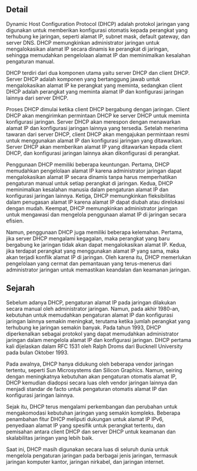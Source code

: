 ## Detail

Dynamic Host Configuration Protocol (DHCP) adalah protokol jaringan yang digunakan untuk memberikan konfigurasi otomatis kepada perangkat yang terhubung ke jaringan, seperti alamat IP, subnet mask, default gateway, dan server DNS. DHCP memungkinkan administrator jaringan untuk mengalokasikan alamat IP secara dinamis ke perangkat di jaringan, sehingga memudahkan pengelolaan alamat IP dan meminimalkan kesalahan pengaturan manual.

DHCP terdiri dari dua komponen utama yaitu server DHCP dan client DHCP. Server DHCP adalah komponen yang bertanggung jawab untuk mengalokasikan alamat IP ke perangkat yang meminta, sedangkan client DHCP adalah perangkat yang meminta alamat IP dan konfigurasi jaringan lainnya dari server DHCP.

Proses DHCP dimulai ketika client DHCP bergabung dengan jaringan. Client DHCP akan mengirimkan permintaan DHCP ke server DHCP untuk meminta konfigurasi jaringan. Server DHCP akan merespon dengan menawarkan alamat IP dan konfigurasi jaringan lainnya yang tersedia. Setelah menerima tawaran dari server DHCP, client DHCP akan mengajukan permintaan resmi untuk menggunakan alamat IP dan konfigurasi jaringan yang ditawarkan. Server DHCP akan memberikan alamat IP yang ditawarkan kepada client DHCP, dan konfigurasi jaringan lainnya akan dikonfigurasi di perangkat.

Penggunaan DHCP memiliki beberapa keuntungan. Pertama, DHCP memudahkan pengelolaan alamat IP karena administrator jaringan dapat mengalokasikan alamat IP secara dinamis tanpa harus memperhatikan pengaturan manual untuk setiap perangkat di jaringan. Kedua, DHCP meminimalkan kesalahan manusia dalam pengaturan alamat IP dan konfigurasi jaringan lainnya. Ketiga, DHCP memungkinkan fleksibilitas dalam penugasan alamat IP karena alamat IP dapat diubah atau direlokasi dengan mudah. Keempat, DHCP memungkinkan administrator jaringan untuk mengawasi dan mengelola penggunaan alamat IP di jaringan secara efisien.

Namun, penggunaan DHCP juga memiliki beberapa kelemahan. Pertama, jika server DHCP mengalami kegagalan, maka perangkat yang baru bergabung ke jaringan tidak akan dapat mengalokasikan alamat IP. Kedua, jika terdapat perangkat yang menggunakan alamat IP yang sama, maka akan terjadi konflik alamat IP di jaringan. Oleh karena itu, DHCP memerlukan pengelolaan yang cermat dan pemantauan yang terus-menerus dari administrator jaringan untuk memastikan keandalan dan keamanan jaringan.

## Sejarah

Sebelum adanya DHCP, pengaturan alamat IP pada jaringan dilakukan secara manual oleh administrator jaringan. Namun, pada akhir 1980-an, kebutuhan untuk memudahkan pengaturan alamat IP dan konfigurasi jaringan lainnya semakin meningkat, terutama ketika jumlah perangkat yang terhubung ke jaringan semakin banyak. Pada tahun 1993, DHCP diperkenalkan sebagai protokol yang dapat memudahkan administrator jaringan dalam mengelola alamat IP dan konfigurasi jaringan. DHCP pertama kali dijelaskan dalam RFC 1531 oleh Ralph Droms dari Bucknell University pada bulan Oktober 1993.

Pada awalnya, DHCP hanya didukung oleh beberapa vendor jaringan tertentu, seperti Sun Microsystems dan Silicon Graphics. Namun, seiring dengan meningkatnya kebutuhan akan pengaturan otomatis alamat IP, DHCP kemudian diadopsi secara luas oleh vendor jaringan lainnya dan menjadi standar de facto untuk pengaturan otomatis alamat IP dan konfigurasi jaringan lainnya.

Sejak itu, DHCP terus mengalami perkembangan dan perubahan untuk mengakomodasi kebutuhan jaringan yang semakin kompleks. Beberapa penambahan fitur DHCP meliputi dukungan untuk alamat IP IPv6, penyediaan alamat IP yang spesifik untuk perangkat tertentu, dan pemisahan antara client DHCP dan server DHCP untuk keamanan dan skalabilitas jaringan yang lebih baik.

Saat ini, DHCP masih digunakan secara luas di seluruh dunia untuk mengelola pengaturan jaringan pada berbagai jenis jaringan, termasuk jaringan komputer kantor, jaringan nirkabel, dan jaringan internet.